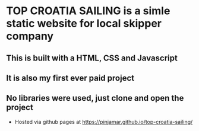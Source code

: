 # TOP CROATIA SAILING is a simle static website for local skipper company

## This is built with a HTML, CSS and Javascript

## It is also my first ever paid project

## No libraries were used, just clone and open the project

- Hosted via github pages at https://pinjamar.github.io/top-croatia-sailing/
